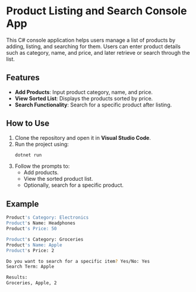 # Product Listing and Search Console App

This C# console application helps users manage a list of products by adding, listing, and searching for them. Users can enter product details such as category, name, and price, and later retrieve or search through the list.

## Features

- **Add Products**: Input product category, name, and price.
- **View Sorted List**: Displays the products sorted by price.
- **Search Functionality**: Search for a specific product after listing.

## How to Use

1. Clone the repository and open it in **Visual Studio Code**.
2. Run the project using:
    ```bash
    dotnet run
    ```
3. Follow the prompts to:
   - Add products.
   - View the sorted product list.
   - Optionally, search for a specific product.

## Example

```bash
Product's Category: Electronics
Product's Name: Headphones
Product's Price: 50

Product's Category: Groceries
Product's Name: Apple
Product's Price: 2

Do you want to search for a specific item? Yes/No: Yes
Search Term: Apple

Results:
Groceries, Apple, 2
